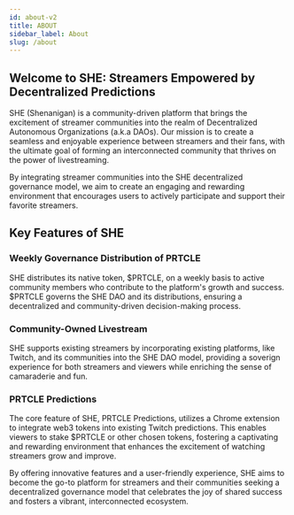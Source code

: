 ```yaml
---
id: about-v2
title: ABOUT
sidebar_label: About
slug: /about
---
```


## Welcome to SHE: Streamers Empowered by Decentralized Predictions

SHE (Shenanigan) is a community-driven platform that brings the excitement of streamer communities into the realm of Decentralized Autonomous Organizations (a.k.a DAOs). Our mission is to create a seamless and enjoyable experience between streamers and their fans, with the ultimate goal of forming an interconnected community that thrives on the power of livestreaming.

By integrating streamer communities into the SHE decentralized governance model, we aim to create an engaging and rewarding environment that encourages users to actively participate and support their favorite streamers.

## Key Features of SHE

### Weekly Governance Distribution of PRTCLE

SHE distributes its native token, $PRTCLE, on a weekly basis to active community members who contribute to the platform's growth and success. $PRTCLE governs the SHE DAO and its distributions, ensuring a decentralized and community-driven decision-making process.

### Community-Owned Livestream

SHE supports existing streamers by incorporating existing platforms, like Twitch, and its communities into the SHE DAO model, providing a soverign experience for both streamers and viewers while enriching the sense of camaraderie and fun.

### PRTCLE Predictions

The core feature of SHE, PRTCLE Predictions, utilizes a Chrome extension to integrate web3 tokens into existing Twitch predictions. This enables viewers to stake $PRTCLE or other chosen tokens, fostering a captivating and rewarding environment that enhances the excitement of watching streamers grow and improve.

By offering innovative features and a user-friendly experience, SHE aims to become the go-to platform for streamers and their communities seeking a decentralized governance model that celebrates the joy of shared success and fosters a vibrant, interconnected ecosystem.
